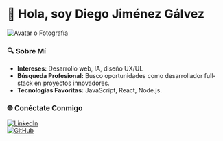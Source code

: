 # 👋 Hola, soy Diego Jiménez Gálvez

![Avatar o Fotografía](assets/img/fotoperfil.jpg)  

### 🔍 Sobre Mí  
- **Intereses:** Desarrollo web, IA, diseño UX/UI.  
- **Búsqueda Profesional:** Busco oportunidades como desarrollador full-stack en proyectos innovadores.  
- **Tecnologías Favoritas:** JavaScript, React, Node.js.  

### 🌐 Conéctate Conmigo  
[![LinkedIn](https://img.shields.io/badge/LinkedIn-Connect-blue)](https://www.linkedin.com/in/diego-jim%C3%A9nez-g%C3%A1lvez-145b95107/)  
[![GitHub](https://img.shields.io/badge/GitHub-Follow-black)](https://github.com/diegojimenez1029)  